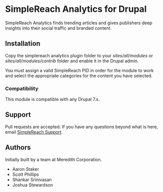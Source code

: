 # SimpleReach Analytics for Drupal
SimpleReach Analytics finds trending articles and gives publishers deep insights into their social traffic and branded content.

## Installation

Copy the simplereach analytics plugin folder to your _sites/all/modules_ or _sites/all/modules/contrib_ folder and enable it in the Drupal admin.

You must assign a valid SimpleReach PID in order for the module to work and select the appropriate categories for the content you have selected.

### Compatibility

This module is compatible with any Drupal 7.x.

## Support

Pull requests are accepted. If you have any questions beyond what is here, email [SimpleReach Support](mailto:support@simplereach.com).


## Authors

Initially built by a team at Meredith Corporation.

* Aaron Staker
* Scott Phillips
* Shankar Srinivasan
* Joshua Stewardson
